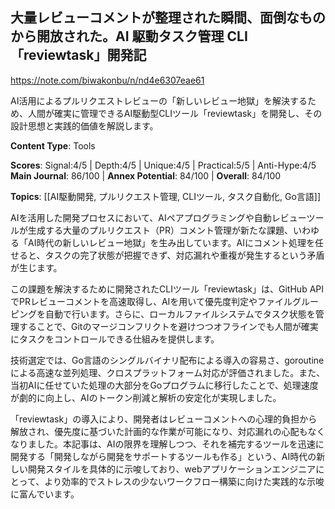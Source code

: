 ## 大量レビューコメントが整理された瞬間、面倒なものから開放された。AI 駆動タスク管理 CLI「reviewtask」開発記

https://note.com/biwakonbu/n/nd4e6307eae61

AI活用によるプルリクエストレビューの「新しいレビュー地獄」を解決するため、人間が確実に管理できるAI駆動型CLIツール「reviewtask」を開発し、その設計思想と実践的価値を解説します。

**Content Type**: Tools

**Scores**: Signal:4/5 | Depth:4/5 | Unique:4/5 | Practical:5/5 | Anti-Hype:4/5
**Main Journal**: 86/100 | **Annex Potential**: 84/100 | **Overall**: 84/100

**Topics**: [[AI駆動開発, プルリクエスト管理, CLIツール, タスク自動化, Go言語]]

AIを活用した開発プロセスにおいて、AIペアプログラミングや自動レビューツールが生成する大量のプルリクエスト（PR）コメント管理が新たな課題、いわゆる「AI時代の新しいレビュー地獄」を生み出しています。AIにコメント処理を任せると、タスクの完了状態が把握できず、対応漏れや重複が発生するという矛盾が生じます。

この課題を解決するために開発されたCLIツール「reviewtask」は、GitHub APIでPRレビューコメントを高速取得し、AIを用いて優先度判定やファイルグルーピングを自動で行います。さらに、ローカルファイルシステムでタスク状態を管理することで、Gitのマージコンフリクトを避けつつオフラインでも人間が確実にタスクをコントロールできる仕組みを提供します。

技術選定では、Go言語のシングルバイナリ配布による導入の容易さ、goroutineによる高速な並列処理、クロスプラットフォーム対応が評価されました。また、当初AIに任せていた処理の大部分をGoプログラムに移行したことで、処理速度が劇的に向上し、AIのトークン削減と解析の安定化が実現しました。

「reviewtask」の導入により、開発者はレビューコメントへの心理的負担から解放され、優先度に基づいた計画的な作業が可能になり、対応漏れの心配もなくなりました。本記事は、AIの限界を理解しつつ、それを補完するツールを迅速に開発する「開発しながら開発をサポートするツールも作る」という、AI時代の新しい開発スタイルを具体的に示唆しており、webアプリケーションエンジニアにとって、より効率的でストレスの少ないワークフロー構築に向けた実践的な示唆に富んでいます。
